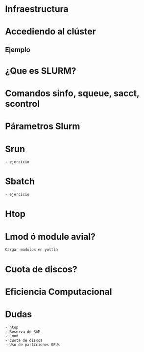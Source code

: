 # Infraestructura

# Accediendo al clúster

## Ejemplo 

# ¿Que es SLURM?

# Comandos sinfo, squeue, sacct, scontrol

# Párametros Slurm

# Srun 
    - ejercicio

# Sbatch
    - ejercicio

# Htop

# Lmod ó module avial?
    Cargar modulos en yoltla

# Cuota de discos?

# Eficiencia Computacional

# Dudas

    - htop
    - Reserva de RAM
    - Lmod
    - Cuota de discos
    - Uso de particiones GPUs
